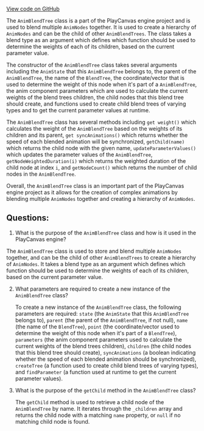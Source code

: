 [View code on GitHub](https://github.com/playcanvas/engine/src/framework/anim/controller/anim-blend-tree.js)

The `AnimBlendTree` class is a part of the PlayCanvas engine project and is used to blend multiple `AnimNodes` together. It is used to create a hierarchy of `AnimNodes` and can be the child of other `AnimBlendTrees`. The class takes a blend type as an argument which defines which function should be used to determine the weights of each of its children, based on the current parameter value.

The constructor of the `AnimBlendTree` class takes several arguments including the `AnimState` that this `AnimBlendTree` belongs to, the parent of the `AnimBlendTree`, the name of the `BlendTree`, the coordinate/vector that is used to determine the weight of this node when it's part of a `AnimBlendTree`, the anim component parameters which are used to calculate the current weights of the blend trees children, the child nodes that this blend tree should create, and functions used to create child blend trees of varying types and to get the current parameter values at runtime.

The `AnimBlendTree` class has several methods including `get weight()` which calculates the weight of the `AnimBlendTree` based on the weights of its children and its parent, `get syncAnimations()` which returns whether the speed of each blended animation will be synchronized, `getChild(name)` which returns the child node with the given name, `updateParameterValues()` which updates the parameter values of the `AnimBlendTree`, `getNodeWeightedDuration(i)` which returns the weighted duration of the child node at index `i`, and `getNodeCount()` which returns the number of child nodes in the `AnimBlendTree`.

Overall, the `AnimBlendTree` class is an important part of the PlayCanvas engine project as it allows for the creation of complex animations by blending multiple `AnimNodes` together and creating a hierarchy of `AnimNodes`.
## Questions: 
 1. What is the purpose of the `AnimBlendTree` class and how is it used in the PlayCanvas engine?
   
   The `AnimBlendTree` class is used to store and blend multiple `AnimNodes` together, and can be the child of other `AnimBlendTrees` to create a hierarchy of `AnimNodes`. It takes a blend type as an argument which defines which function should be used to determine the weights of each of its children, based on the current parameter value.

2. What parameters are required to create a new instance of the `AnimBlendTree` class?
   
   To create a new instance of the `AnimBlendTree` class, the following parameters are required: `state` (the `AnimState` that this `AnimBlendTree` belongs to), `parent` (the parent of the `AnimBlendTree`, if not null), `name` (the name of the `BlendTree`), `point` (the coordinate/vector used to determine the weight of this node when it's part of a `BlendTree`), `parameters` (the anim component parameters used to calculate the current weights of the blend trees children), `children` (the child nodes that this blend tree should create), `syncAnimations` (a boolean indicating whether the speed of each blended animation should be synchronized), `createTree` (a function used to create child blend trees of varying types), and `findParameter` (a function used at runtime to get the current parameter values).

3. What is the purpose of the `getChild` method in the `AnimBlendTree` class?
   
   The `getChild` method is used to retrieve a child node of the `AnimBlendTree` by name. It iterates through the `_children` array and returns the child node with a matching `name` property, or `null` if no matching child node is found.